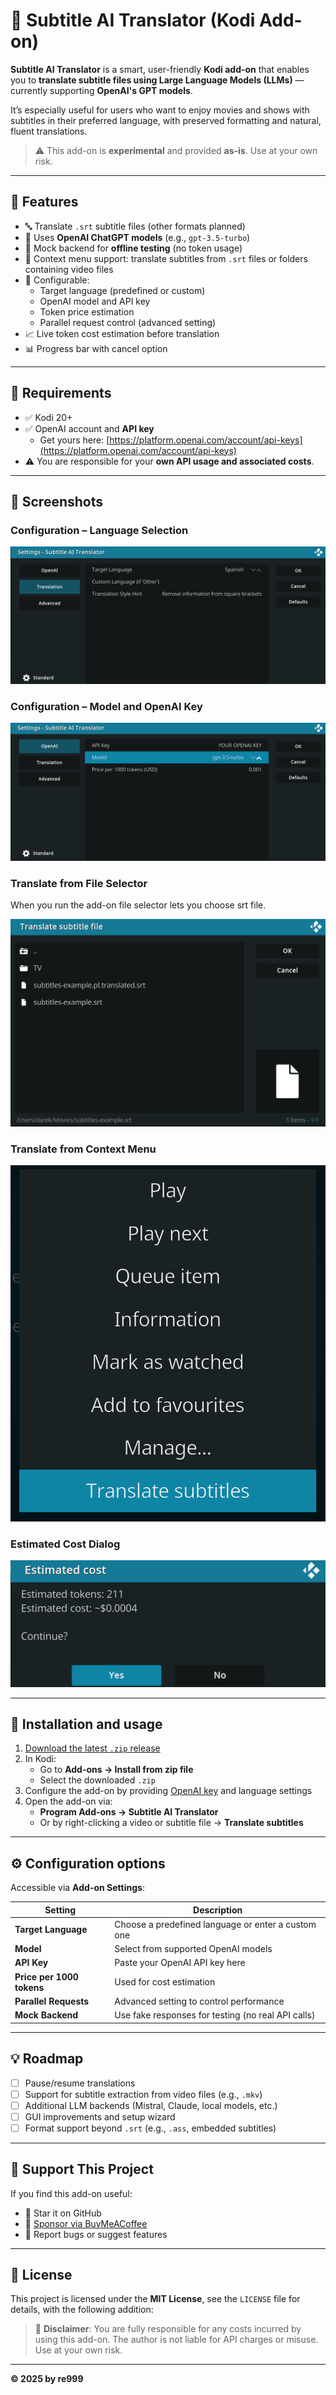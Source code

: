 # 🧠 Subtitle AI Translator (Kodi Add-on)

**Subtitle AI Translator** is a smart, user-friendly **Kodi add-on** that enables you to **translate subtitle files using Large Language Models (LLMs)** — currently supporting **OpenAI's GPT models**.

It’s especially useful for users who want to enjoy movies and shows with subtitles in their preferred language, with preserved formatting and natural, fluent translations.

> ⚠️ This add-on is **experimental** and provided **as-is**. Use at your own risk.

---

## 🎯 Features

- 🔤 Translate `.srt` subtitle files (other formats planned)
- 🤖 Uses **OpenAI ChatGPT models** (e.g., `gpt-3.5-turbo`)
- 🧪 Mock backend for **offline testing** (no token usage)
- 📂 Context menu support: translate subtitles from `.srt` files or folders containing video files
- 🔧 Configurable:
  - Target language (predefined or custom)
  - OpenAI model and API key
  - Token price estimation
  - Parallel request control (advanced setting)
- 📈 Live token cost estimation before translation
- 📊 Progress bar with cancel option

---

## 🧰 Requirements

- ✅ Kodi 20+
- ✅ OpenAI account and **API key**
  - Get yours here: [https://platform.openai.com/account/api-keys](https://platform.openai.com/account/api-keys)
- ⚠️ You are responsible for your **own API usage and associated costs**.

---

## 📸 Screenshots

### Configuration – Language Selection
![Language Configuration](resources/screenshots/configuration_langugage.png)

### Configuration – Model and OpenAI Key
![Model Configuration](resources/screenshots/configuration_model.png)

### Translate from File Selector

When you run the add-on file selector lets you choose srt file.

![File Selector](resources/screenshots/translate_file_selector.png)

### Translate from Context Menu
![Context Menu](resources/screenshots/translate_context_menu.png)

### Estimated Cost Dialog
![Cost Estimation](resources/screenshots/cost_estimation.png)

---

## 🚀 Installation and usage

1. [Download the latest `.zip` release](https://github.com/re999/script.program.sub-ai-translator/releases)
2. In Kodi:
   - Go to **Add-ons → Install from zip file**
   - Select the downloaded `.zip`
3. Configure the add-on by providing [OpenAI key](https://github.com/re999/script.program.sub-ai-translator/tree/main?tab=readme-ov-file#-requirements) and language settings
4. Open the add-on via:
   - **Program Add-ons → Subtitle AI Translator**
   - Or by right-clicking a video or subtitle file → **Translate subtitles**

---

## ⚙️ Configuration options

Accessible via **Add-on Settings**:

| Setting | Description |
|--------|-------------|
| **Target Language** | Choose a predefined language or enter a custom one |
| **Model** | Select from supported OpenAI models |
| **API Key** | Paste your OpenAI API key here |
| **Price per 1000 tokens** | Used for cost estimation |
| **Parallel Requests** | Advanced setting to control performance |
| **Mock Backend** | Use fake responses for testing (no real API calls) |

---

## 💡 Roadmap

- [ ] Pause/resume translations
- [ ] Support for subtitle extraction from video files (e.g., `.mkv`)
- [ ] Additional LLM backends (Mistral, Claude, local models, etc.)
- [ ] GUI improvements and setup wizard
- [ ] Format support beyond `.srt` (e.g., `.ass`, embedded subtitles)

---

## 🤝 Support This Project

If you find this add-on useful:

- 🌟 Star it on GitHub
- 🧡 [Sponsor via BuyMeACoffee](https://buymeacoffee.com/re999)
- 🐛 Report bugs or suggest features

---

## 📜 License

This project is licensed under the **MIT License**, see the `LICENSE` file for details, with the following addition:

> 🧾 **Disclaimer**: You are fully responsible for any costs incurred by using this add-on. The author is not liable for API charges or misuse. Use at your own risk.

---

**© 2025 by re999**
